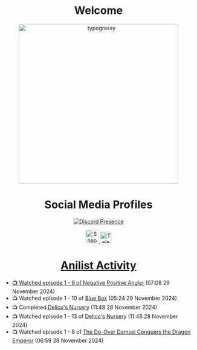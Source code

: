 <div align="center">

# Welcome
<a href="https://github.com/kawarimidoll/typograssy">
    <img alt="typograssy" src="https://typograssy.deno.dev/api?text=%E3%82%88%E3%81%86%E3%81%93%E3%81%9D%E3%81%BF%E3%81%AA%E3%81%95%E3%82%93%20-%20Sheby--&&l0=none&l1=82d9d0&l2=027353&l3=038c4c&l4=01402e&bg=none&frame=none&speed=100&comment=" width="421.99">
</a>

</div>

<div align="center">

# Social Media Profiles

[![Discord Presence](https://lanyard.cnrad.dev/api/612532963938271232)](https://discord.com/users/612532963938271232)


<a href="https://www.snapchat.com/add/a.sheby" title="Snapchat Profile">
    <img src="https://www.freepnglogos.com/uploads/snapchat-logo-png-0.png" width="35" alt="Snapchat Logo" />


<a href="https://t.me/ASheby" title="Telegram Profile">
    <img src="https://www.freepnglogos.com/uploads/telegram-logo-png-0.png" width="30" alt="Telegram Logo" />


</div>

<div align="center">

# Anilist Activity

</div>

<!-- ANILIST_ACTIVITY:start -->

-   📺 Watched episode 1 - 9 of [Negative Positive Angler](https://anilist.co/anime/179919) (07:08 29 November 2024)
-   📺 Watched episode 1 - 10 of [Blue Box](https://anilist.co/anime/170942) (05:24 29 November 2024)
-   📺 Completed [Delico's Nursery](https://anilist.co/anime/167991) (11:48 28 November 2024)
-   📺 Watched episode 1 - 13 of [Delico's Nursery](https://anilist.co/anime/167991) (11:48 28 November 2024)
-   📺 Watched episode 1 - 8 of [The Do-Over Damsel Conquers the Dragon Emperor](https://anilist.co/anime/164299) (06:59 28 November 2024)

<!-- ANILIST_ACTIVITY:end -->
